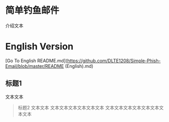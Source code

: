 # 简单钓鱼邮件

介绍文本

# English Version

[Go To English README.md](https://github.com/DLTE1208/Simple-Phish-Email/blob/master/README (English).md)

## 标题1
文本文本
> 标题2 文本文本
> 文本文本文本文本文本文本
文本文本文本文本文本文本文本文本
